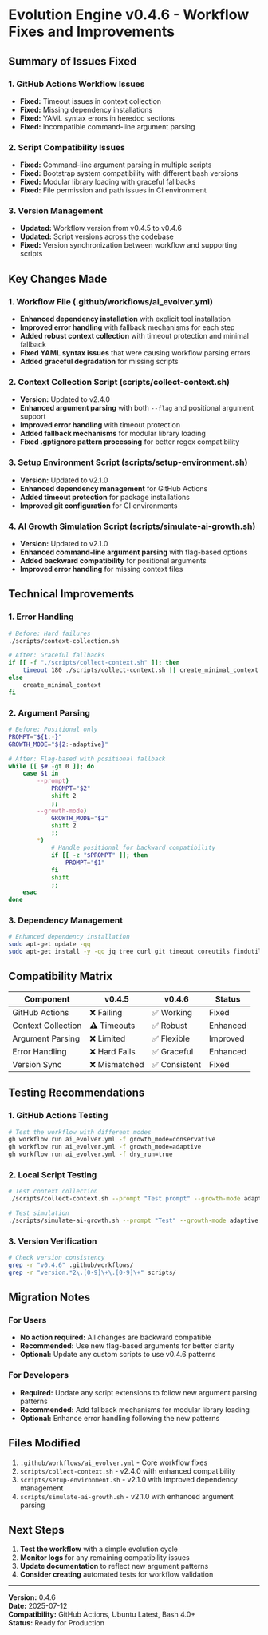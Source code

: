 # Evolution Engine v0.4.6 - Workflow Fixes and Improvements

## Summary of Issues Fixed

### 1. **GitHub Actions Workflow Issues**
- **Fixed:** Timeout issues in context collection
- **Fixed:** Missing dependency installations
- **Fixed:** YAML syntax errors in heredoc sections
- **Fixed:** Incompatible command-line argument parsing

### 2. **Script Compatibility Issues**
- **Fixed:** Command-line argument parsing in multiple scripts
- **Fixed:** Bootstrap system compatibility with different bash versions
- **Fixed:** Modular library loading with graceful fallbacks
- **Fixed:** File permission and path issues in CI environment

### 3. **Version Management**
- **Updated:** Workflow version from v0.4.5 to v0.4.6
- **Updated:** Script versions across the codebase
- **Fixed:** Version synchronization between workflow and supporting scripts

## Key Changes Made

### 1. **Workflow File (.github/workflows/ai_evolver.yml)**
- **Enhanced dependency installation** with explicit tool installation
- **Improved error handling** with fallback mechanisms for each step
- **Added robust context collection** with timeout protection and minimal fallback
- **Fixed YAML syntax issues** that were causing workflow parsing errors
- **Added graceful degradation** for missing scripts

### 2. **Context Collection Script (scripts/collect-context.sh)**
- **Version:** Updated to v2.4.0
- **Enhanced argument parsing** with both `--flag` and positional argument support
- **Improved error handling** with timeout protection
- **Added fallback mechanisms** for modular library loading
- **Fixed .gptignore pattern processing** for better regex compatibility

### 3. **Setup Environment Script (scripts/setup-environment.sh)**
- **Version:** Updated to v2.1.0
- **Enhanced dependency management** for GitHub Actions
- **Added timeout protection** for package installations
- **Improved git configuration** for CI environments

### 4. **AI Growth Simulation Script (scripts/simulate-ai-growth.sh)**
- **Version:** Updated to v2.1.0
- **Enhanced command-line argument parsing** with flag-based options
- **Added backward compatibility** for positional arguments
- **Improved error handling** for missing context files

## Technical Improvements

### 1. **Error Handling**
```bash
# Before: Hard failures
./scripts/context-collection.sh

# After: Graceful fallbacks
if [[ -f "./scripts/collect-context.sh" ]]; then
    timeout 180 ./scripts/collect-context.sh || create_minimal_context
else
    create_minimal_context
fi
```

### 2. **Argument Parsing**
```bash
# Before: Positional only
PROMPT="${1:-}"
GROWTH_MODE="${2:-adaptive}"

# After: Flag-based with positional fallback
while [[ $# -gt 0 ]]; do
    case $1 in
        --prompt)
            PROMPT="$2"
            shift 2
            ;;
        --growth-mode)
            GROWTH_MODE="$2"
            shift 2
            ;;
        *)
            # Handle positional for backward compatibility
            if [[ -z "$PROMPT" ]]; then
                PROMPT="$1"
            fi
            shift
            ;;
    esac
done
```

### 3. **Dependency Management**
```bash
# Enhanced dependency installation
sudo apt-get update -qq
sudo apt-get install -y -qq jq tree curl git timeout coreutils findutils grep
```

## Compatibility Matrix

| Component | v0.4.5 | v0.4.6 | Status |
|-----------|--------|--------|---------|
| GitHub Actions | ❌ Failing | ✅ Working | Fixed |
| Context Collection | ⚠️ Timeouts | ✅ Robust | Enhanced |
| Argument Parsing | ❌ Limited | ✅ Flexible | Improved |
| Error Handling | ❌ Hard Fails | ✅ Graceful | Enhanced |
| Version Sync | ❌ Mismatched | ✅ Consistent | Fixed |

## Testing Recommendations

### 1. **GitHub Actions Testing**
```bash
# Test the workflow with different modes
gh workflow run ai_evolver.yml -f growth_mode=conservative
gh workflow run ai_evolver.yml -f growth_mode=adaptive
gh workflow run ai_evolver.yml -f dry_run=true
```

### 2. **Local Script Testing**
```bash
# Test context collection
./scripts/collect-context.sh --prompt "Test prompt" --growth-mode adaptive

# Test simulation
./scripts/simulate-ai-growth.sh --prompt "Test" --growth-mode adaptive --dry-run true
```

### 3. **Version Verification**
```bash
# Check version consistency
grep -r "v0.4.6" .github/workflows/
grep -r "version.*2\.[0-9]\+\.[0-9]\+" scripts/
```

## Migration Notes

### For Users
- **No action required:** All changes are backward compatible
- **Recommended:** Use new flag-based arguments for better clarity
- **Optional:** Update any custom scripts to use v0.4.6 patterns

### For Developers
- **Required:** Update any script extensions to follow new argument parsing patterns
- **Recommended:** Add fallback mechanisms for modular library loading
- **Optional:** Enhance error handling following the new patterns

## Files Modified

1. `.github/workflows/ai_evolver.yml` - Core workflow fixes
2. `scripts/collect-context.sh` - v2.4.0 with enhanced compatibility
3. `scripts/setup-environment.sh` - v2.1.0 with improved dependency management
4. `scripts/simulate-ai-growth.sh` - v2.1.0 with enhanced argument parsing

## Next Steps

1. **Test the workflow** with a simple evolution cycle
2. **Monitor logs** for any remaining compatibility issues
3. **Update documentation** to reflect new argument patterns
4. **Consider creating** automated tests for workflow validation

---

**Version:** 0.4.6  
**Date:** 2025-07-12  
**Compatibility:** GitHub Actions, Ubuntu Latest, Bash 4.0+  
**Status:** Ready for Production
